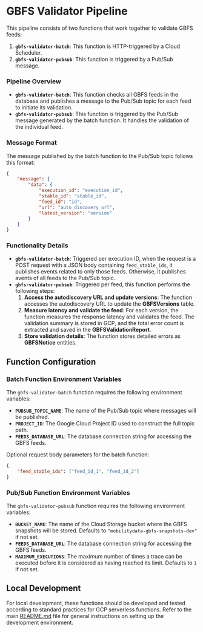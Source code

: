 # GBFS Validator Pipeline

This pipeline consists of two functions that work together to validate GBFS feeds:

1. **`gbfs-validator-batch`**: This function is HTTP-triggered by a Cloud Scheduler.
2. **`gbfs-validator-pubsub`**: This function is triggered by a Pub/Sub message.

### Pipeline Overview

- **`gbfs-validator-batch`**: This function checks all GBFS feeds in the database and publishes a message to the Pub/Sub topic for each feed to initiate its validation.
- **`gbfs-validator-pubsub`**: This function is triggered by the Pub/Sub message generated by the batch function. It handles the validation of the individual feed.

### Message Format

The message published by the batch function to the Pub/Sub topic follows this format:

```json
{
    "message": {
        "data": {
            "execution_id": "execution_id",
            "stable_id": "stable_id",
            "feed_id": "id",
            "url": "auto_discovery_url",
            "latest_version": "version"
        }            
    }
}
```

### Functionality Details

- **`gbfs-validator-batch`**: Triggered per execution ID, when the request is a POST request with a JSON body containing `feed_stable_ids`, it publishes events related to only those feeds. Otherwise, it publishes avents of all feeds to the Pub/Sub topic.
- **`gbfs-validator-pubsub`**: Triggered per feed, this function performs the following steps:
  1. **Access the autodiscovery URL and update versions**: The function accesses the autodiscovery URL to update the **GBFSVersions** table.
  2. **Measure latency and validate the feed**: For each version, the function measures the response latency and validates the feed. The validation summary is stored in GCP, and the total error count is extracted and saved in the **GBFSValidationReport**.
  3. **Store validation details**: The function stores detailed errors as **GBFSNotice** entities.

## Function Configuration

### Batch Function Environment Variables

The `gbfs-validator-batch` function requires the following environment variables:

- **`PUBSUB_TOPIC_NAME`**: The name of the Pub/Sub topic where messages will be published.
- **`PROJECT_ID`**: The Google Cloud Project ID used to construct the full topic path.
- **`FEEDS_DATABASE_URL`**: The database connection string for accessing the GBFS feeds.

Optional request body parameters for the batch function:
```json
{
    "feed_stable_ids": ["feed_id_1", "feed_id_2"]
}
```

### Pub/Sub Function Environment Variables

The `gbfs-validator-pubsub` function requires the following environment variables:

- **`BUCKET_NAME`**: The name of the Cloud Storage bucket where the GBFS snapshots will be stored. Defaults to `"mobilitydata-gbfs-snapshots-dev"` if not set.
- **`FEEDS_DATABASE_URL`**: The database connection string for accessing the GBFS feeds.
- **`MAXIMUM_EXECUTIONS`**: The maximum number of times a trace can be executed before it is considered as having reached its limit. Defaults to `1` if not set.

## Local Development

For local development, these functions should be developed and tested according to standard practices for GCP serverless functions. Refer to the main [README.md](../README.md) file for general instructions on setting up the development environment.
